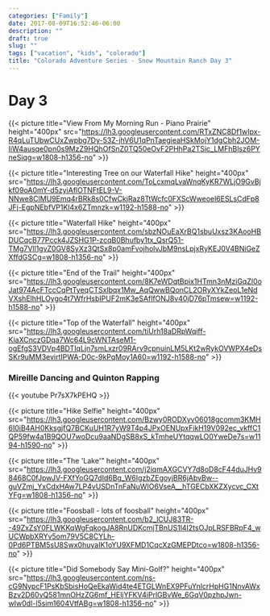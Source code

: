 ```yaml
---
categories: ["Family"]
date: 2017-08-09T16:52:46-06:00
description: ""
draft: true
slug: ""
tags: ["vacation", "kids", "colorado"]
title: "Colorado Adventure Series - Snow Mountain Ranch Day 3"
---
```


# Day 3

{{< picture title="View From My Morning Run - Piano Prairie" height="400px" src="https://lh3.googleusercontent.com/RTxZNC8Df1wIpx-R4qLuTUbwCUxZwpbg7Dy-53Z-jhV6U1qPnTaegieaHSkMojY1dgCbh2JOM-IiW4ausqe0pn0s9MzZ9HQhOfSnZ0TQ50eOvF2PHhPa2TSic_LMFhBlsz6PYneSiqg=w1808-h1356-no" >}}

{{< picture title="Interesting Tree on our Waterfall Hike" height="400px" src="https://lh3.googleusercontent.com/ToLcxmqLvaWnqKyKR7WLjO9GvBjkf09oA0mY-d5zyiAflOTNFtEL9-V-NNwe8ClMU9Emq4rBRk8s0CfwCkjRaz8TtWcfc0FXScWweoel6ESLsCdFp8JFj-EgpNEbfVP1Kl4x6ZTmnzk=w1192-h1588-no" >}}

{{< picture title="Waterfall Hike" height="400px" src="https://lh3.googleusercontent.com/sbzNOuEaXrBQ1sbuUxsz3KAooHBDUCqcB77Pcck4JZSHG1P-zcqB0Bhufby1tx_QsrQ51-TMg7Vll1gvZ0GV8SyXz3QtSx8p0amFvojholvJbM9nsLpjxRyKEJ0V4BNiGeZXffdGSCg=w1808-h1356-no" >}}

{{< picture title="End of the Trail" height="400px" src="https://lh3.googleusercontent.com/8K7eWDqtBpix1HTmn3nMziGqZI0oJat974AcFTccCqPtTyeqCTSxlbqx1Mw_AqQwwBQonCL2ORyXYkZeoL1eNdVXshElhHLOygo4t7WfrHsbIPUF2mK3eSAflfONJ8v40jD76pTmsew=w1192-h1588-no" >}}

{{< picture title="Top of the Waterfall" height="400px" src="https://lh3.googleusercontent.com/tiUrh18aDRpWqiff-KiaXCnczGDqa7Wc64L9cWNTAseM1-ogEfgS3VDVp4BDTIqLjn7smLxzr09RArv9cpnuinLM5LKt2wRykOVWPX4eDsSKr9uMM3evirtIPWA-D0c-9kPqMoy1A60=w1192-h1588-no" >}}

### Mireille Dancing and Quinton Rapping
{{< youtube Pr7sX7kPEHQ >}}

{{< picture title="Hike Selfie" height="400px" src="https://lh3.googleusercontent.com/Bzwy0RODXyv06018gcomm3KMH6I0iB4AH0KksgjfQ7BCKuUH1R7yW9T4p4JPxOENUpxFikH19V092ec_vkffC1QP59fw4a1B9QOU7woDcu9aaNDgSB8xS_kTmheUYtqqwLO0YweDe7s=w1194-h1590-no" >}}

{{< picture title="The 'Lake'" height="400px" src="https://lh3.googleusercontent.com/j2iqmAXGCVY7d8oD8cF44duJHv98468C0fJpwJV-FXfYoGQ7dId6Bg_W6IgzbZEgoyjBR6jAbvBw--guVZmj_YxCdxHAw7LP4vUSDnTnFaNuWIO6VseA__hTGECbXKZXycvc_CXtYFg=w1808-h1356-no" >}}

{{< picture title="Foosball - lots of foosball" height="400px" src="https://lh3.googleusercontent.com/b2_lCUJ83TR--49ZxZsY0FLWKKqWgFqkogJA8RnUDKcmjTBnUS1l4I2tsOJpLRSFBRpF4_wUCWpbXRYv5om79V5C8CYLh-0Pd6PTBM5sU8Swx0huyaIK1oYU9XFMD1CqcXzGMEPDtco=w1808-h1356-no" >}}

{{< picture title="Did Somebody Say Mini-Golf?" height="400px" src="https://lh3.googleusercontent.com/ns-cG9NypcF1PsKbSbisHoQeEkaWid4te4ETGLWnEX9PFuYnlcrHpHG1NnvAWxBzv2D60vQ581mnOHzZG6mf_HEljYFKV4iPrlGBvWe_6GqV0pzhpJwn-wIw0dI-l5sim1604VtfABg=w1808-h1356-no" >}}
